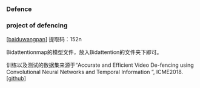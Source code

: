 ### Defence

### project of defencing

[[baiduwangpan](https://pan.baidu.com/s/1UwUG3pg3xNdS7cURK88acg )]  提取码：152n 

Bidattentionmap的模型文件，放入Bidattention的文件夹下即可。

训练以及测试的数据集来源于“Accurate and Efficient Video De-fencing using Convolutional Neural Networks and Temporal Information ”, ICME2018.[[github](https://github.com/chen-du/De-fencing)]
